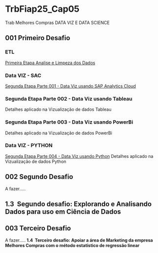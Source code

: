 # TrbFiap25_Cap05
Trab Melhores Compras DATA VIZ E DATA SCIENCE 

## 001 Primeiro Desafio

### ETL
[Primeira Etapa Analise e Limpeza dos Dados](https://github.com/regis-zang/TrbFiap25_Cap05/blob/main/001-TratamentoDaBase.md)

### Data VIZ - SAC
[Segunda Etapa Parte 001 - Data Viz usando SAP Analytics Cloud](https://github.com/regis-zang/TrbFiap25_Cap05/blob/main/002%20-%20StoryTelling%20no%20SAC.md)

 ### Segunda Etapa Parte 002 - Data Viz usando Tableau
 Detalhes aplicado na Vizualização de dados Tableau

 ### Segunda Etapa Parte 003 - Data Viz usando PowerBi
 Detalhes aplicado na Vizualização de dados PowerBi

### Data VIZ - PYTHON
 [Segunda Etapa Parte 004 - Data Viz usando Python](https://github.com/regis-zang/TrbFiap25_Cap05/blob/main/003%20-%20StoryTelling%20no%20Python.md)
 Detalhes aplicado na Vizualização de dados Python


## 002 Segundo Desafio
A fazer.....
## **1.3  Segundo desafio: Explorando e Analisando Dados para uso em Ciência de Dados**




## 003 Terceiro Desafio
A fazer.....
**1.4  Terceiro desafio: Apoiar a área de Marketing da empresa Melhores Compras com o método estatístico de regressão linear**  
